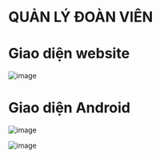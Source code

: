 # QUẢN LÝ ĐOÀN VIÊN
# Giao diện website
![image](https://github.com/user-attachments/assets/79eded86-ce4b-492a-94ab-f6fed6093668)
# Giao diện Android
![image](https://github.com/user-attachments/assets/26e702b3-0b59-4ef4-bb13-7d971874f0a9)

![image](https://github.com/user-attachments/assets/f028058f-de20-4f0f-ab8d-5053e67acbf5)
